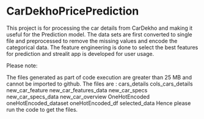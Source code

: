 # CarDekhoPricePrediction
This project is for processing the car details from CarDekho and making it useful for the Prediction model. 
The data sets are first converted to single file and preprocessed to remove the missing values and encode the categorical data. 
The feature engineering is done to select the best features for prediction and strealit app is developed for user usage.

Please note:

The files generated as part of code execution are greater than 25 MB and cannot be imported to github.
The files are :
  cars_details
  cols_cars_details
  new_car_feature
  new_car_features_data
  new_car_specs
  new_car_specs_data
  new_car_overview
  OneHotEncoded
  oneHotEncoded_dataset
  oneHotEncoded_df
  selected_data
Hence please run the code to get the files.
